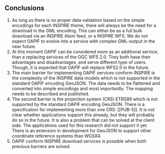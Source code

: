 ## Conclusions

1. As long as there is no proper data validation based on the simple encodings for each INSPIRE theme, there will always be the need for a download in the GML encoding. This can either be as a full bulk download via an INSPIRE Atom feed, or a INSPIRE WFS. We do not expect OAPIF to evolve into a service with complex GML-output in the near future. 
2. At this moment OAPIF can be considered more as an additional service, than a replacing services of the OGC WFS 2.0. They both have their advantages and disadvantages, and serve different type of users. Though, it is expected that OAPIF will replace WFS2.0 in the future.
3. The main barrier for implementing OAPIF services conform INSPIRE is the complexity of the INSPIRE data models which is not supported in the standard OAPIF encoding GeoJSON. The data needs to be flattened and converted into simple encodings and most importantly: The mapping needs to be described and published.
4. The second barrier is the projection system (CRS) ETRS89 which is not supported by the standard OAPIF encoding GeoJSON. There is a specification for implementing more than one CRS: [[PUB-5]]. It is not clear whether applications support this already, but they will probably do so in the future. It is also a problem that can be solved at the client side. The applications used for this research did not support it yet. There is an extension in development for GeoJSON to support other coordinate reference systems than WGS84.
5. OAPIF conform INSPIRE download services is possible when both previous barriers are solved.
